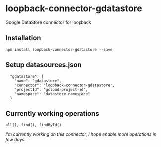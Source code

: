 # loopback-connector-gdatastore
Google DataStore connector for loopback

## Installation

    npm install loopback-connector-gdatastore --save

## Setup datasources.json
```
  "gdatastore": {
    "name": "gdatastore",
    "connector": "loopback-connector-gdatastore",
    "projectId": "gcloud-project-id",
    "namespace": "datastore-namespace"
  }
```

## Currently working operations

    all(), find(), findById()


*I'm currently working on this connector, I hope enable more operations in few days*